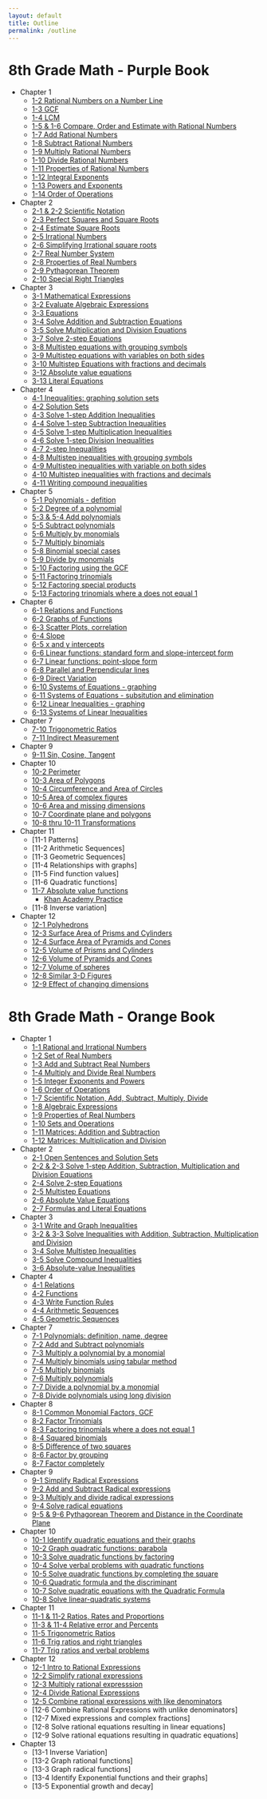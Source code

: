 ```yaml
---
layout: default
title: Outline
permalink: /outline
---
```


# 8th Grade Math - Purple Book

* Chapter 1
    * [1-2 Rational Numbers on a Number Line](1-2-Rational-Numbers-Number-Line)
    * [1-3 GCF](1-3-GCF)
    * [1-4 LCM](1-4-LCM)
    * [1-5 & 1-6 Compare, Order and Estimate with Rational Numbers](1-5&1-6-Compare-Order-Estimate)
    * [1-7 Add Rational Numbers](1-7-Add-Rational-Numbers)
    * [1-8 Subtract Rational Numbers](1-8-Subtract-Rational-Numbers)
    * [1-9 Multiply Rational Numbers](1-9-Multiply-Rational-Numbers)
    * [1-10 Divide Rational Numbers](1-10-Divide-Rationals)
    * [1-11 Properties of Rational Numbers](1-11-Properties-Rational-Numbers)
    * [1-12 Integral Exponents](Purple-1-12-Exponents)
    * [1-13 Powers and Exponents](1-13-Powers-and-Exponents-purple)
    * [1-14 Order of Operations](1-14-Order-of-Operations)
 * Chapter 2
    * [2-1 & 2-2 Scientific Notation](1-7-Scientific-Notation)
    * [2-3 Perfect Squares and Square Roots](2-3-Squares-and-Square-Roots)
    * [2-4 Estimate Square Roots](2-4-Estimating-Square-Roots)
    * [2-5 Irrational Numbers](2-5-Irrational-Numbers)
    * [2-6 Simplifying Irrational square roots](2-6-Square-Roots-Irrational-Numbers)
    * [2-7 Real Number System](2-7-The-Real-Number-System)
    * [2-8 Properties of Real Numbers](2-8-PropertiesofRealNumbers)
    * [2-9 Pythagorean Theorem](2-9-Pythagoreantheorem)
    * [2-10 Special Right Triangles](Special-Right-Triangles)
 * Chapter 3
    * [3-1 Mathematical Expressions](3-1-Mathematical-Expressions)
    * [3-2 Evaluate Algebraic Expressions](3-2-Simplify-Evaluate-Alg-Expressions)
    * [3-3 Equations](3-3-Equations)
    * [3-4 Solve Addition and Subtraction Equations](3-4-add-and-subtract-equations)
    * [3-5 Solve Multiplication and Division Equations](3-5-Mult-Div-Equations)
    * [3-7 Solve 2-step Equations](3-7-twostepequations)
    * [3-8 Multistep equations with grouping symbols](3-8-MultistepGroupingSymbols)
    * [3-9 Multistep equations with variables on both sides](3-9-MultistepVariablesBothSides)
    * [3-10 Multistep Equations with fractions and decimals](3-10-Multistep-Equations-Frac-Dec)
    * [3-12 Absolute value equations](2-6-AbsoluteValue)
    * [3-13 Literal Equations](2-7-3-13-LiteralEquations)
 * Chapter 4
    * [4-1 Inequalities: graphing solution sets](3-1&4-1-Inequalities)
    * [4-2 Solution Sets](4-2-InequalitiesSolutionSet)
    * [4-3 Solve 1-step Addition Inequalities](4-3-Solve-addition-inequality)
    * [4-4 Solve 1-step Subtraction Inequalities](4-4-Subtraction-Inequality)
    * [4-5 Solve 1-step Multiplication Inequalities](4-5-Multiplication-Inequalities)
    * [4-6 Solve 1-step Division Inequalities](4-6-Division-Inequalities)
    * [4-7 2-step Inequalities](4-7-twostep-inequalities)
    * [4-8 Multistep inequalities with grouping symbols](4-8-MultistepInequalities)
    * [4-9 Multistep inequalities with variable on both sides](4-9-MultistepVariables-both-sides)
    * [4-10 Multistep inequalities with fractions and decimals](4-10-MultistepInequalities-fractions-decimals)
    * [4-11 Writing compound inequalities](CompoundInequalities-4-11)
 * Chapter 5
    * [5-1 Polynomials - defition](5-1-Polynomials)
    * [5-2 Degree of a polynomial](5-2-Degree-Polynomial)
    * [5-3 & 5-4 Add polynomials](5-3-&-5-4-Add-Polynomials)
    * [5-5 Subtract polynomials](5-5-Subtract-Polynomials)
    * [5-6 Multiply by monomials](5-6-Multiply-Monomials)
    * [5-7 Multiply binomials](5-7-Multiply-binomials)
    * [5-8 Binomial special cases](5-8-Binomial-Special-Cases)
    * [5-9 Divide by monomials](5-9-Divide-Monomials)
    * [5-10 Factoring using the GCF](5-10-Factor-UsingGCF)
    * [5-11 Factoring trinomials](5-11-Factoring-Trinomials)
    * [5-12 Factoring special products](5-12-Factoring-Special-Products)
    * [5-13 Factoring trinomials where a does not equal 1](5-13-Factoring-Trinomials)
  * Chapter 6
    * [6-1 Relations and Functions](6-1-RelationsFunctions)
    * [6-2 Graphs of Functions](6-2-GraphsFunctions)
    * [6-3 Scatter Plots, correlation](6-3-ScatterPlots)
    * [6-4 Slope](6-4-Slope)
    * [6-5 x and y intercepts](6-5-x-y-intercepts)
    * [6-6 Linear functions: standard form and slope-intercept form](6-6-LinearEquations)
    * [6-7 Linear functions: point-slope form](6-7-Point-slope-Form)
    * [6-8 Parallel and Perpendicular lines](6-8-Parallel-Perpendicular)
    * [6-9 Direct Variation](6-9-Direct-Variation)
    * [6-10 Systems of Equations - graphing](6-10-Systems-of-Linear-Equations-Graphing)
    * [6-11 Systems of Equations - subsitution and elimination](6-11-Systems-of-Equations-Substitution-Elimination)
    * [6-12 Linear Inequalities - graphing](6-12-Linear-Inequality-Two-Variables)
    * [6-13 Systems of Linear Inequalities](6-13-Systems-Linear-Inequalities)
  * Chapter 7
    * [7-10 Trigonometric Ratios](7-10-Trigonometric-Ratios)
    * [7-11 Indirect Measurement](7-11-Indirect-Measurement)
  * Chapter 9
    * [9-11 Sin, Cosine, Tangent](9-11-Angles-Elev-Dep)
  * Chapter 10
    * [10-2 Perimeter](10-2-Perimeter)
    * [10-3 Area of Polygons](10-3-Area-Polygons)
    * [10-4 Circumference and Area of Circles](10-4-CircumferenceArea)
    * [10-5 Area of complex figures](10-5-Area-Complex-Figures)
    * [10-6 Area and missing dimensions](10-6-Area-Missing-Dimensions)
    * [10-7 Coordinate plane and polygons](10-7-Coordinate-Plane-Polygons)
    * [10-8 thru 10-11 Transformations](10-8-Transformations)
 * Chapter 11
    * [11-1 Patterns]
    * [11-2 Arithmetic Sequences]
    * [11-3 Geometric Sequences]
    * [11-4 Relationships with graphs]
    * [11-5 Find function values]
    * [11-6 Quadratic functions]
    * [11-7 Absolute value functions](11-7-Other-Nonlinear-Functions)
      * [Khan Academy Practice](AbsoluteValueEquations)
    * [11-8 Inverse variation]
 * Chapter 12
    * [12-1 Polyhedrons](12-1-Polyhedrons)
    * [12-3 Surface Area of Prisms and Cylinders](12-3-SurfaceAreaPrismsCylinders)
    * [12-4 Surface Area of Pyramids and Cones](12-4-SurfaceAreaofPyramidsCones)
    * [12-5 Volume of Prisms and Cylinders](12-5-volume-of-prisms-and-cylinders)
    * [12-6 Volume of Pyramids and Cones](12-6-Volume-Pyramids-Cones)
    * [12-7 Volume of spheres](12-7-VolumeSpheres)
    * [12-8 Similar 3-D Figures](12-8-Similar-Figures)
    * [12-9 Effect of changing dimensions](12-9-Effects-of-Changing-Dimension)
 

# 8th Grade Math - Orange Book
* Chapter 1
   * [1-1 Rational and Irrational Numbers](1-1-Rational-Irrational)
   * [1-2 Set of Real Numbers](1-2-orange)
   * [1-3 Add and Subtract Real Numbers](1-3-orange)
   * [1-4 Multiply and Divide Real Numbers](1-4-Multiply-Divide-Real)
   * [1-5 Integer Exponents and Powers](1-5-Integer-Exponents)
   * [1-6 Order of Operations](1-6-Order-of-Operations)
   * [1-7 Scientific Notation, Add, Subtract, Multiply, Divide](1-7-Scientific-Notation)
   * [1-8 Algebraic Expressions](3-2-Simplify-Evaluate-Alg-Expressions)
   * [1-9 Properties of Real Numbers](1-11-Properties-Rational-Numbers)
   * [1-10 Sets and Operations](1-10-Sets-and-Operations)
   * [1-11 Matrices: Addition and Subtraction](1-11-Matrices)
   * [1-12 Matrices: Multiplication and Division](1-12-Operations-Matrices-Multiplication)
 * Chapter 2
   * [2-1 Open Sentences and Solution Sets](2-1-OpenSentences)
   * [2-2 & 2-3 Solve 1-step Addition, Subtraction, Multiplication and Division Equations](2-2&2-3Solving-Equations)
   * [2-4 Solve 2-step Equations](2-4-Solve-2-Operations)
   * [2-5 Multistep Equations](2-5-Multistep-Equations)
   * [2-6 Absolute Value Equations](2-6-AbsoluteValue)
   * [2-7 Formulas and Literal Equations](2-7-3-13-LiteralEquations)
 * Chapter 3
   * [3-1 Write and Graph Inequalities](3-1&4-1-Inequalities)
   * [3-2 & 3-3 Solve Inequalities with Addition, Subtraction, Multiplication and Division](3-2-3-3-SolveInequalities)
   * [3-4 Solve Multistep Inequalities](3-4-Solve-Multistep-Inequalities)
   * [3-5 Solve Compound Inequalities](3-5-Solve-Compound-Inequality)
   * [3-6 Absolute-value Inequalities](3-6-Absolute-Value-Inequalities)
 * Chapter 4
   * [4-1 Relations](4-1-Introduction-to-Relations)
   * [4-2 Functions](4-2-Introduction-Functions)
   * [4-3 Write Function Rules](4-3-WriteFunctionRules)
   * [4-4 Arithmetic Sequences](4-4-ArithmeticSequences)
   * [4-5 Geometric Sequences](4-5-GeometricSequences)
 * Chapter 7
   * [7-1 Polynomials: definition, name, degree](7-1-Introduction-to-Polynomials)
   * [7-2 Add and Subtract polynomials](7-2-Add-Subtract-Polynomials)
   * [7-3 Multiply a polynomial by a monomial](7-3-Multiply-Polynomial-Monomial)
   * [7-4 Multiply binomials using tabular method](7-4-Tabular-Binomial-Multiplication)
   * [7-5 Multiply binomials](7-5-Multiply-Binomials)
   * [7-6 Multiply polynomials](7-6-Multiply-Polynomials)
   * [7-7 Divide a polynomial by a monomial](7-7-Divide-Polynomial-by-Monomial)
   * [7-8 Divide polynomials using long division](7-8-Polynomial-long-division)
 * Chapter 8
   * [8-1 Common Monomial Factors, GCF](8-1-Factor-Polynomials)
   * [8-2 Factor Trinomials](8-2-Factor-Trinomials)
   * [8-3 Factoring trinomials where a does not equal 1](8-3-Factor-Trinomials-Coefficient-Not-1)
   * [8-4 Squared binomials](8-4-Factor-Perfect-Square-Trinomial)
   * [8-5 Difference of two squares](8-5-Factoring-Difference-Two-Squares)
   * [8-6 Factor by grouping](8-6-Factor-by-Grouping)
   * [8-7 Factor completely](7-8-Factor-Completely)
 * Chapter 9
   * [9-1 Simplify Radical Expressions](9-1-Simplify-Radical-Expressions)
   * [9-2 Add and Subtract Radical expressions](9-2-Add-Subtract-Radicals)
   * [9-3 Multiply and divide radical expressions](9-3-Multiply-Divide-Radicals)
   * [9-4 Solve radical equations](9-4-Radical-Equations)
   * [9-5 & 9-6 Pythagorean Theorem and Distance in the Coordinate Plane](9-5&9-6Pythag-Distance-Coordinate-Plane)
 * Chapter 10
   * [10-1 Identify quadratic equations and their graphs](10-1-QuadraticFunctionsGraphs)
   * [10-2 Graph quadratic functions: parabola](GraphQuadraticFunctions)
   * [10-3 Solve quadratic functions by factoring](10-3-SolveQuadratic-Factoring)
   * [10-4 Solve verbal problems with quadratic functions](10-4-Verbal-Problems-Quadratics)
   * [10-5 Solve quadratic functions by completing the square](10-5-Quadratic-Completing-Square)
   * [10-6 Quadratic formula and the discriminant](10-6-Quadratics-Discriminant)
   * [10-7 Solve quadratic equations with the Quadratic Formula](10-7-QuadraticFormula)
   * [10-8 Solve linear-quadratic systems](10-8-Quadratic-LinearSystems)
 * Chapter 11
   * [11-1 & 11-2 Ratios, Rates and Proportions](11-1-RatioRatesProportions)
   * [11-3 & 11-4 Relative error and Percents](11-3-4-RelativeError-Percents)
   * [11-5 Trigonometric Ratios](11-5-Trig-Ratios)
   * [11-6 Trig ratios and right triangles](11-6-TrigPractice)
   * [11-7 Trig ratios and verbal problems](11-7-Trig-Ratios-Verbal-Problems)
 * Chapter 12
   * [12-1 Intro to Rational Expressions](12-1-Rational-Expresssions)
   * [12-2 Simplify rational expressions](12-2-Simplify-Rational-Expression)
   * [12-3 Multiply rational expresssion](12-2-Multiply-Rational-Expressions)
   * [12-4 Divide Rational Expressions](12-4-divide-rationals)
   * [12-5 Combine rational expressions with like denominators](12-5-Like-Denominators)
   * [12-6 Combine Rational Expressions with unlike denominators]
   * [12-7 Mixed expressions and complex fractions]
   * [12-8 Solve rational equations resulting in linear equations]
   * [12-9 Solve rational equations resulting in quadratic equations]
 * Chapter 13
   * [13-1 Inverse Variation]
   * [13-2 Graph rational functions]
   * [13-3 Graph radical functions]
   * [13-4 Identify Exponential functions and their graphs]
   * [13-5 Exponential growth and decay]
   
